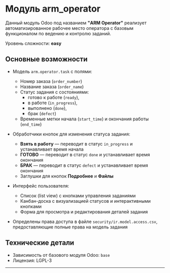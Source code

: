# Модуль arm_operator

Данный модуль Odoo под названием **"ARM Operator"** реализует автоматизированное рабочее место оператора с базовым функционалом по ведению и контролю заданий.

Уровень сложности: **easy**

## Основные возможности

- Модель `arm.operator.task` с полями:
  - Номер заказа (`order_number`)
  - Название заказа (`order_name`)
  - Статус задания с состояниями: 
    - готово к работе (`ready`),
    - в работе (`in_progress`),
    - выполнено (`done`),
    - брак (`defect`)
  - Временные метки начала (`start_time`) и окончания работы (`end_time`)

- Обработчики кнопок для изменения статуса задания:
  - **Взять в работу** — переводит в статус `in_progress` и устанавливает время начала
  - **ГОТОВО** — переводит в статус `done` и устанавливает время окончания
  - **БРАК** — переводит в статус `defect` и устанавливает время окончания
  - Заглушки для кнопок **Подробнее** и **Файлы**

- Интерфейс пользователя:
  - Список (list view) с кнопками управления заданиями
  - Канбан-доска с визуализацией статусов и интерактивными кнопками
  - Форма для просмотра и редактирования деталей задания

- Определены права доступа в файле `security/ir.model.access.csv`, предоставляющие полные права на модель задания

## Технические детали

- Зависимость от базового модуля Odoo: `base`
- Лицензия: LGPL-3

---
